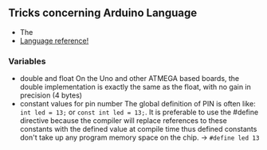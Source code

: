 Tricks concerning Arduino Language
---------

- The 
- [Language reference!](https://www.arduino.cc/en/Reference/HomePage)


### Variables #
- double and float
On the Uno and other ATMEGA based boards, the double implementation is exactly the same as the float, with no gain in precision (4 bytes)
- constant values for pin number
The global definition of PIN is often like: `int led = 13;` or `const int led = 13;`. It is preferable to use the #define directive because the compiler will replace references to these constants with the defined value at compile time thus defined constants don't take up any program memory space on the chip. -> `#define led 13`

